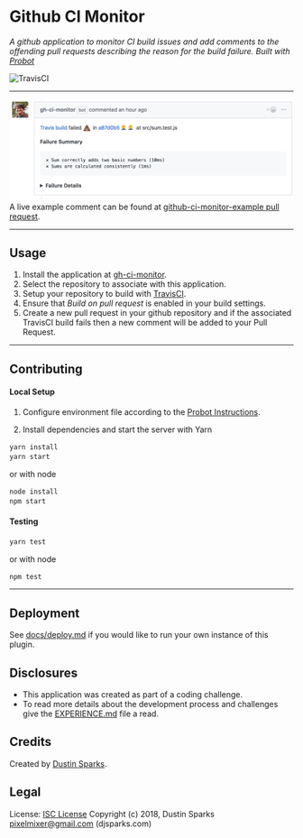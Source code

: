 # Github CI Monitor
_A github application to monitor CI build issues and add comments to the offending pull requests describing the reason for the build failure. Built with [Probot](https://probot.github.io/)_

![TravisCI](https://travis-ci.org/pixelmixer/github-ci-monitor.svg?branch=master)

----

[![Example](docs/example.png)](https://github.com/pixelmixer/github-ci-monitor-example/pull/3#issuecomment-403356215)
A live example comment can be found at [github-ci-monitor-example pull request](https://github.com/pixelmixer/github-ci-monitor-example/pull/3#issuecomment-403356215).

----

Usage
---
1. Install the application at [gh-ci-monitor](https://github.com/apps/gh-ci-monitor).
2. Select the repository to associate with this application.
3. Setup your repository to build with [TravisCI](https://travis-ci.org/).
4. Ensure that _Build on pull request_ is enabled in your build settings.
5. Create a new pull request in your github repository and if the associated TravisCI build fails then a new comment will be added to your Pull Request.

----

Contributing
---
#### Local Setup

1. Configure environment file according to the [Probot Instructions](https://probot.github.io/docs/development/#configuring-a-github-app).

2. Install dependencies and start the server with Yarn
```sh
yarn install
yarn start
```
or with node
```sh
node install
npm start
```

#### Testing
```sh
yarn test
```
or with node
```sh
npm test
```

----

Deployment
--

See [docs/deploy.md](docs/deploy.md) if you would like to run your own instance of this plugin.

Disclosures
--
- This application was created as part of a coding challenge.
- To read more details about the development process and challenges give the [EXPERIENCE.md](EXPERIENCE.md) file a read.

Credits
--
Created by [Dustin Sparks](https://github.com/pixelmixer).

Legal
--
License: [ISC License](LICENSE)
Copyright (c) 2018, Dustin Sparks <pixelmixer@gmail.com> (djsparks.com)

